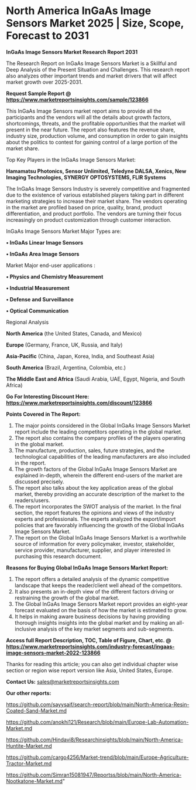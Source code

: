 # North America InGaAs Image Sensors Market 2025 | Size, Scope, Forecast to 2031

<strong>InGaAs Image Sensors Market Research Report 2031</strong>

The Research Report on InGaAs Image Sensors Market is a Skillful and Deep Analysis of the Present Situation and Challenges. This research report also analyzes other important trends and market drivers that will affect market growth over 2025-2031.

<strong>Request Sample Report @ <a href=https://www.marketreportsinsights.com/sample/123866>https://www.marketreportsinsights.com/sample/123866</a></strong>

This InGaAs Image Sensors market report aims to provide all the participants and the vendors will all the details about growth factors, shortcomings, threats, and the profitable opportunities that the market will present in the near future. The report also features the revenue share, industry size, production volume, and consumption in order to gain insights about the politics to contest for gaining control of a large portion of the market share.

Top Key Players in the InGaAs Image Sensors Market:

<strong>Hamamatsu Photonics, Sensor Unlimited, Teledyne DALSA, Xenics, New Imaging Technologies, SYNERGY OPTOSYSTEMS, FLIR Systems</strong>

The InGaAs Image Sensors Industry is severely competitive and fragmented due to the existence of various established players taking part in different marketing strategies to increase their market share. The vendors operating in the market are profiled based on price, quality, brand, product differentiation, and product portfolio. The vendors are turning their focus increasingly on product customization through customer interaction.

InGaAs Image Sensors Market Major Types are:

<strong>• InGaAs Linear Image Sensors

• InGaAs Area Image Sensors</strong>

Market Major end-user applications :

<strong>• Physics and Chemistry Measurement

• Industrial Measurement

• Defense and Surveillance

• Optical Communication</strong>

Regional Analysis

</u><strong><b>North America</b></strong> (the United States, Canada, and Mexico)

<strong><b>Europe </b></strong>(Germany, France, UK, Russia, and Italy)

<strong><b>Asia-Pacific</b></strong> (China, Japan, Korea, India, and Southeast Asia)

<strong><b>South America</b></strong> (Brazil, Argentina, Colombia, etc.)

<strong><b>The Middle East and Africa</b></strong> (Saudi Arabia, UAE, Egypt, Nigeria, and South Africa)

<strong>Go For Interesting Discount Here: <a href=https://www.marketreportsinsights.com/discount/123866>https://www.marketreportsinsights.com/discount/123866</a></strong>

<strong>Points Covered in The Report:</strong>
<ol>
  <li>The major points considered in the Global InGaAs Image Sensors Market report include the leading competitors operating in the global market.</li>
  <li>The report also contains the company profiles of the players operating in the global market.</li>
  <li>The manufacture, production, sales, future strategies, and the technological capabilities of the leading manufacturers are also included in the report.</li>
  <li>The growth factors of the Global InGaAs Image Sensors Market are explained in-depth, wherein the different end-users of the market are discussed precisely.</li>
  <li>The report also talks about the key application areas of the global market, thereby providing an accurate description of the market to the readers/users.</li>
  <li>The report incorporates the SWOT analysis of the market. In the final section, the report features the opinions and views of the industry experts and professionals. The experts analyzed the export/import policies that are favorably influencing the growth of the Global InGaAs Image Sensors Market.</li>
  <li>The report on the Global InGaAs Image Sensors Market is a worthwhile source of information for every policymaker, investor, stakeholder, service provider, manufacturer, supplier, and player interested in purchasing this research document.</li>
</ol>
<strong>Reasons for Buying Global InGaAs Image Sensors Market Report:</strong>

<ol>
  <li>The report offers a detailed analysis of the dynamic competitive landscape that keeps the reader/client well ahead of the competitors.</li>
  <li>It also presents an in-depth view of the different factors driving or restraining the growth of the global market.</li>
  <li>The Global InGaAs Image Sensors Market report provides an eight-year forecast evaluated on the basis of how the market is estimated to grow.</li>
  <li>It helps in making aware business decisions by having providing thorough insights insights into the global market and by making an all-inclusive analysis of the key market segments and sub-segments.</li>
</ol>
<strong>Access full Report Description, TOC, Table of Figure, Chart, etc. @ <a href=https://www.marketreportsinsights.com/industry-forecast/ingaas-image-sensors-market-2022-123866>https://www.marketreportsinsights.com/industry-forecast/ingaas-image-sensors-market-2022-123866</a></strong>


Thanks for reading this article; you can also get individual chapter wise section or region wise report version like Asia, United States, Europe.

<strong>Contact Us:</strong>
sales@marketreportsinsights.com

<strong>Our other reports:</strong>

<a href=https://github.com/sayysaif/search-report/blob/main/North-America-Resin-Coated-Sand-Market.md>https://github.com/sayysaif/search-report/blob/main/North-America-Resin-Coated-Sand-Market.md</a>

<a href=https://github.com/anokhi121/Research/blob/main/Europe-Lab-Automation-Market.md>https://github.com/anokhi121/Research/blob/main/Europe-Lab-Automation-Market.md</a>

<a href=https://github.com/Hindavi8/Researchinsights/blob/main/North-America-Huntite-Market.md>https://github.com/Hindavi8/Researchinsights/blob/main/North-America-Huntite-Market.md</a>

<a href=https://github.com/cargo4256/Market-trend/blob/main/Europe-Agriculture-Tractor-Market.md>https://github.com/cargo4256/Market-trend/blob/main/Europe-Agriculture-Tractor-Market.md</a>

<a href=https://github.com/Simran15081947/Reportss/blob/main/North-America-Nootkatone-Market.md>https://github.com/Simran15081947/Reportss/blob/main/North-America-Nootkatone-Market.md</a>"
